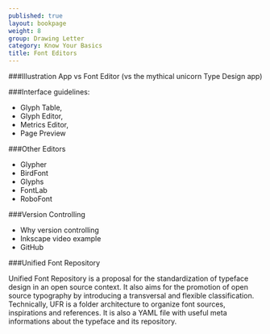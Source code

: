 ```yaml
---
published: true
layout: bookpage
weight: 8
group: Drawing Letter
category: Know Your Basics
title: Font Editors
---
```



###Illustration App vs Font Editor (vs the mythical unicorn Type Design app)

###Interface guidelines: 

- Glyph Table, 
- Glyph Editor, 
- Metrics Editor, 
- Page Preview

###Other Editors

- Glypher
- BirdFont
- Glyphs
- FontLab
- RoboFont

###Version Controlling 
- Why version controlling
- Inkscape video example
- GitHub


###Unified Font Repository

Unified Font Repository is a proposal for the standardization of typeface design in an open source context. It also aims for the promotion of open source typography by introducing a transversal and flexible classification. Technically, UFR is a folder architecture to organize font sources, inspirations and references. It is also a YAML file with useful meta informations about the typeface and its repository.
